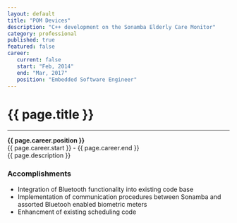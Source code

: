 ```yaml
---
layout: default
title: "POM Devices"
description: "C++ development on the Sonamba Elderly Care Monitor"  
category: professional
published: true
featured: false
career:
   current: false
   start: "Feb, 2014"
   end: "Mar, 2017"
   position: "Embedded Software Engineer"
---
```


# {{ page.title }}
---
**{{ page.career.position }}**  
{{ page.career.start }} - {{ page.career.end }}  
{{ page.description }}
### Accomplishments
* Integration of Bluetooth functionality into existing code base
* Implementation of communication procedures between Sonamba and assorted Bluetooh enabled biometric meters
* Enhancment of existing scheduling code
